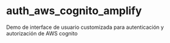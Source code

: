 # auth_aws_cognito_amplify
Demo de interface de usuario customizada para autenticación y autorización de  AWS cognito
